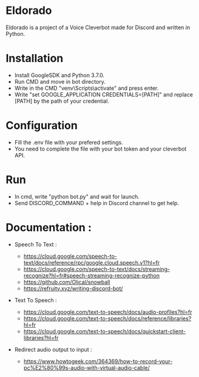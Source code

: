 # Eldorado

Eldorado is a project of a Voice Cleverbot made for Discord and written in Python.

# Installation

- Install GoogleSDK and Python 3.7.0.
- Run CMD and move in bot directory.
- Write in the CMD "venv\Scripts\activate" and press enter.
- Write "set GOOGLE_APPLICATION CREDENTIALS=[PATH]" and replace [PATH] by the path of your credential.

# Configuration

- Fill the .env file with your prefered settings.
- You need to complete the file with your bot token and your cleverbot API.

# Run

- In cmd, write "python bot.py" and wait for launch.
- Send DISCORD_COMMAND + help in Discord channel to get help.

# Documentation :

- Speech To Text :
    - https://cloud.google.com/speech-to-text/docs/reference/rpc/google.cloud.speech.v1?hl=fr
    - https://cloud.google.com/speech-to-text/docs/streaming-recognize?hl=fr#speech-streaming-recognize-python
    - https://github.com/Olical/snowball
    - https://refruity.xyz/writing-discord-bot/

- Text To Speech : 
    - https://cloud.google.com/text-to-speech/docs/audio-profiles?hl=fr
    - https://cloud.google.com/text-to-speech/docs/reference/libraries?hl=fr
    - https://cloud.google.com/text-to-speech/docs/quickstart-client-libraries?hl=fr

- Redirect audio output to input :
    - https://www.howtogeek.com/364369/how-to-record-your-pc%E2%80%99s-audio-with-virtual-audio-cable/